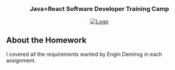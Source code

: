 <h3 align="center">Java+React Software Developer Training Camp</h3>
<p align="center">
  <a href="https://github.com/direnakkocdemir/JavaReactCampAssignments/blob/main/gameProject/assets/image.png">
    <img src="https://github.com/direnakkocdemir/JavaReactCampAssignments/blob/main/gameProject/assets/image.png" alt="Logo">
  </a>

</p>

## About the Homework

I covered all the requirements wanted by Engin Demirog in each assignment.